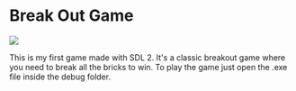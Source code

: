 # Break Out Game

![](https://i.imgur.com/w5bK0S4.png)


This is my first game made with SDL 2. It's a classic breakout game where you need to break all the bricks to win.
To play the game just open the .exe file inside the debug folder.
